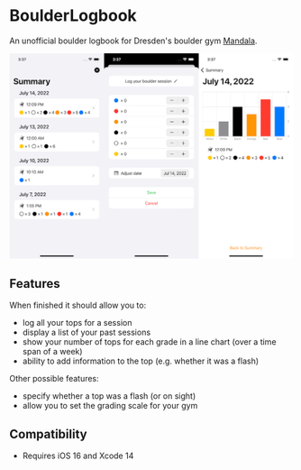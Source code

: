 # BoulderLogbook

An unofficial boulder logbook for Dresden's boulder gym [Mandala](https://boulderhalle-dresden.de).

![Screenshots](Resources/Screenshots.jpg)


## Features

When finished it should allow you to: 

* log all your tops for a session
* display a list of your past sessions
* show your number of tops for each grade in a line chart (over a time span of a week)  
* ability to add information to the top (e.g. whether it was a flash)


Other possible features: 

* specify whether a top was a flash (or on sight)
* allow you to set the grading scale for your gym 

## Compatibility

* Requires iOS 16 and Xcode 14

